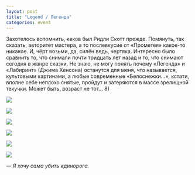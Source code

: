 ```yaml
---
layout: post
title: "Legend / Легенда"
categories: event
---
```

Захотелось вспомнить, каков был Ридли Скотт прежде. Помянуть, так сказать, авторитет мастера, а то послевкусие от «Прометея» какое-то никакое. И, чёрт возьми, да, силён ведь, чертяка. Интересно было сравнить то, что снимали почти тридцать лет назад и то, что снимают сегодня в жанре сказки. Не знаю, не могу понять почему «Легенда» и «Лабиринт» (Джима Хенсона) останутся для меня, что называется, культовыми картинами, а любые современные «Белоснежки…», кстати, вполне себе неплохо снятые, пройдут и затеряются в массе зрелищной текучки. Может быть, возраст не тот… 8)

![](https://ic.pics.livejournal.com/quillcraft/13449910/278435/original.jpg)

![](https://ic.pics.livejournal.com/quillcraft/13449910/279949/original.jpg)

![](https://ic.pics.livejournal.com/quillcraft/13449910/279092/original.jpg)

![](https://ic.pics.livejournal.com/quillcraft/13449910/279386/original.jpg)

![](https://ic.pics.livejournal.com/quillcraft/13449910/278702/original.jpg)

![](https://ic.pics.livejournal.com/quillcraft/13449910/278897/original.jpg)

*— Я хочу сама убить единорога.*
